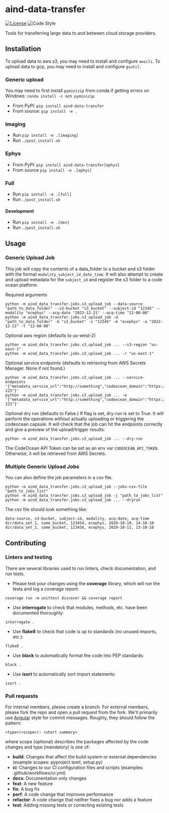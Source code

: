 # aind-data-transfer

[![License](https://img.shields.io/badge/license-MIT-brightgreen)](LICENSE)
![Code Style](https://img.shields.io/badge/code%20style-black-black)

Tools for transferring large data to and between cloud storage providers.

## Installation

To upload data to aws s3, you may need to install and configure `awscli`. To upload data to gcp, you may need to install and configure `gsutil`.

### Generic upload

You may need to first install `pyminizip` from conda if getting errors on Windows: `conda install -c mzh pyminizip`

- From PyPI: `pip install aind-data-transfer`
- From source: `pip install -e .`

### Imaging

- Run `pip install -e .[imaging]`
- Run `./post_install.sh`

### Ephys

- From PyPI: `pip install aind-data-transfer[ephys]`
- From source `pip install -e .[ephys]`

### Full

- Run `pip install -e .[full]`
- Run `./post_install.sh`

#### Development

- Run `pip install -e .[dev]`
- Run `./post_install.sh`

## Usage

### Generic Upload Job

This job will copy the contents of a data_folder to a bucket and s3 folder with the format `modality_subject_id_date_time`. It will also attempt to create and upload metadata for the `subject_id` and register the s3 folder to a code ocean platform.

Required arguments
```
python -m aind_data_transfer.jobs.s3_upload_job --data-source "path_to_data_folder" --s3-bucket "s3_bucket" --subject-id "12345" --modality "ecephys" --acq-date "2022-12-21" --acq-time "12-00-00"
python -m aind_data_transfer.jobs.s3_upload_job -d "path_to_data_folder" -b "s3_bucket" -s "12345" -m "ecephys" -a "2022-12-21" -t "12-00-00"
```

Optional aws region (defaults to us-west-2)
```
python -m aind_data_transfer.jobs.s3_upload_job ... --s3-region "us-east-1"
python -m aind_data_transfer.jobs.s3_upload_job ... -r "us-east-1"
```

Optional service endpoints (defaults to retrieving from AWS Secrets Manager. None if not found.)
```
python -m aind_data_transfer.jobs.s3_upload_job ... --service-endpoints '{"metadata_service_url":"http://something","codeocean_domain":"https://codeocean.acme.org","codeocean_trigger_capsule":"abc-123"}'
python -m aind_data_transfer.jobs.s3_upload_job ... -e '{"metadata_service_url":"http://something","codeocean_domain":"https://codeocean.acme.org","codeocean_trigger_capsule":"abc-123"}'
```

Optional dry run (defaults to False.) If flag is set, dry-run is set to True. It will perform the operations without actually uploading or triggering the codeocean capsule. It will check that the job can hit the endpoints correctly and give a preview of the upload/trigger results:
```
python -m aind_data_transfer.jobs.s3_upload_job ... --dry-run
```

The CodeOcean API Token can be set as an env var `CODEOCEAN_API_TOKEN`. Otherwise, it will be retrieved from AWS Secrets.

### Multiple Generic Upload Jobs

You can also define the job parameters in a csv file.

```
python -m aind_data_transfer.jobs.s3_upload_job --jobs-csv-file "path_to_jobs_list"
python -m aind_data_transfer.jobs.s3_upload_job -j "path_to_jobs_list"
python -m aind_data_transfer.jobs.s3_upload_job ... --dryrun
```

The csv file should look something like:

```
data-source, s3-bucket, subject-id, modality, acq-date, acq-time
dir/data_set_1, some_bucket, 123454, ecephys, 2020-10-10, 14-10-10
dir/data_set_2, some_bucket, 123456, ecephys, 2020-10-11, 13-10-10
```

## Contributing

### Linters and testing

There are several libraries used to run linters, check documentation, and run tests.

- Please test your changes using the **coverage** library, which will run the tests and log a coverage report:

```
coverage run -m unittest discover && coverage report
```

- Use **interrogate** to check that modules, methods, etc. have been documented thoroughly:

```
interrogate .
```

- Use **flake8** to check that code is up to standards (no unused imports, etc.):

```
flake8 .
```

- Use **black** to automatically format the code into PEP standards:

```
black .
```

- Use **isort** to automatically sort import statements:

```
isort .
```

### Pull requests

For internal members, please create a branch. For external members, please fork the repo and open a pull request from the fork. We'll primarily use [Angular](https://github.com/angular/angular/blob/main/CONTRIBUTING.md#commit) style for commit messages. Roughly, they should follow the pattern:
```
<type>(<scope>): <short summary>
```

where scope (optional) describes the packages affected by the code changes and type (mandatory) is one of:

- **build**: Changes that affect the build system or external dependencies (example scopes: pyproject.toml, setup.py)
- **ci**: Changes to our CI configuration files and scripts (examples: .github/workflows/ci.yml)
- **docs**: Documentation only changes
- **feat**: A new feature
- **fix**: A bug fix
- **perf**: A code change that improves performance
- **refactor**: A code change that neither fixes a bug nor adds a feature
- **test**: Adding missing tests or correcting existing tests
